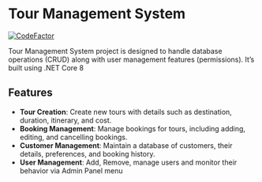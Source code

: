 # Tour Management System

[![CodeFactor](https://www.codefactor.io/repository/github/ihasp/tour-management/badge)](https://www.codefactor.io/repository/github/ihasp/tour-management)

Tour Management System project is designed to handle database operations (CRUD) along with user management features (permissions).
It’s built using .NET Core 8

## Features

- **Tour Creation**: Create new tours with details such as destination, duration, itinerary, and cost.
- **Booking Management**: Manage bookings for tours, including adding, editing, and cancelling bookings.
- **Customer Management**: Maintain a database of customers, their details, preferences, and booking history.
- **User Management**: Add, Remove, manage users and monitor their behavior via Admin Panel menu

